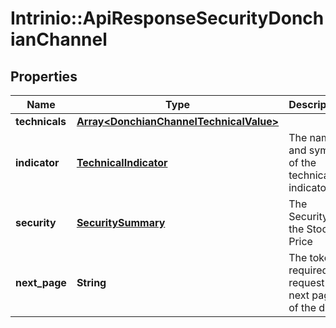 # Intrinio::ApiResponseSecurityDonchianChannel

## Properties
Name | Type | Description | Notes
------------ | ------------- | ------------- | -------------
**technicals** | [**Array&lt;DonchianChannelTechnicalValue&gt;**](DonchianChannelTechnicalValue.md) |  | [optional] 
**indicator** | [**TechnicalIndicator**](TechnicalIndicator.md) | The name and symbol of the technical indicator | [optional] 
**security** | [**SecuritySummary**](SecuritySummary.md) | The Security of the Stock Price | [optional] 
**next_page** | **String** | The token required to request the next page of the data | [optional] 


